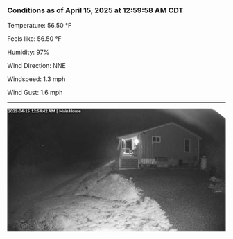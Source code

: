 ### Conditions as of April 15, 2025 at 12:59:58 AM CDT 

Temperature: 56.50 &deg;F

Feels like: 56.50 &deg;F

Humidity: 97%

Wind Direction: NNE

Windspeed: 1.3 mph

Wind Gust: 1.6 mph

---

<img src="./images/latest.jpeg"/>

